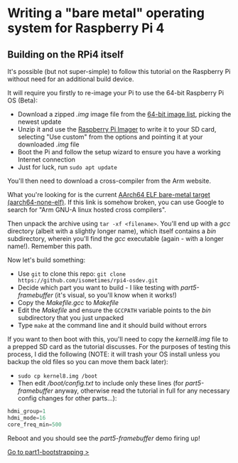 Writing a "bare metal" operating system for Raspberry Pi 4
==========================================================

Building on the RPi4 itself
---------------------------

It's possible (but not super-simple) to follow this tutorial on the Raspberry Pi without need for an additional build device.

It will require you firstly to re-image your Pi to use the 64-bit Raspberry Pi OS (Beta):

 * Download a zipped _.img_ image file from the [64-bit image list](https://downloads.raspberrypi.org/raspios_arm64/images/), picking the newest update
 * Unzip it and use the [Raspberry Pi Imager](https://www.raspberrypi.org/software/) to write it to your SD card, selecting "Use custom" from the options and pointing it at your downloaded _.img_ file
 * Boot the Pi and follow the setup wizard to ensure you have a working Internet connection
 * Just for luck, run `sudo apt update`

You'll then need to download a cross-compiler from the Arm website.

What you're looking for is the current [AArch64 ELF bare-metal target (aarch64-none-elf)](https://developer.arm.com/-/media/Files/downloads/gnu-a/10.2-2020.11/binrel/gcc-arm-10.2-2020.11-aarch64-aarch64-none-elf.tar.xz). If this link is somehow broken, you can use Google to search for "Arm GNU-A linux hosted cross compilers".

Then unpack the archive using `tar -xf <filename>`. You'll end up with a _gcc_ directory (albeit with a slightly longer name), which itself contains a _bin_ subdirectory, wherein you'll find the _gcc_ executable (again - with a longer name!). Remember this path.

Now let's build something:

 * Use `git` to clone this repo: `git clone https://github.com/isometimes/rpi4-osdev.git`
 * Decide which part you want to build - I like testing with _part5-framebuffer_ (it's visual, so you'll know when it works!)
 * Copy the _Makefile.gcc_ to _Makefile_
 * Edit the _Makefile_ and ensure the `GCCPATH` variable points to the _bin_ subdirectory that you just unpacked
 * Type `make` at the command line and it should build without errors

If you want to then boot with this, you'll need to copy the _kernel8.img_ file to a prepped SD card as the tutorial discusses. For the purposes of testing this process, I did the following (NOTE: it will trash your OS install unless you backup the old files so you can move them back later):

 * `sudo cp kernel8.img /boot`
 * Then edit _/boot/config.txt_ to include only these lines (for _part5-framebuffer_ anyway, otherwise read the tutorial in full for any necessary config changes for other parts...):

```c
hdmi_group=1
hdmi_mode=16
core_freq_min=500
```

Reboot and you should see the _part5-framebuffer_ demo firing up!

[Go to part1-bootstrapping >](./part1-bootstrapping/)
